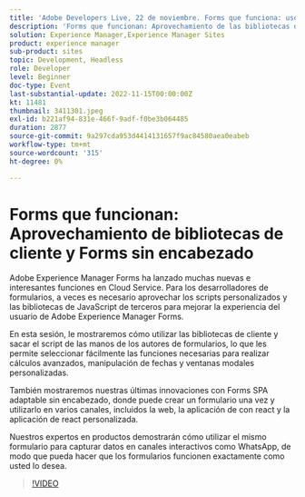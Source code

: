 ```yaml
---
title: 'Adobe Developers Live, 22 de noviembre. Forms que funciona: uso de bibliotecas de cliente y Forms sin encabezado'
description: 'Forms que funcionan: Aprovechamiento de las bibliotecas de clientes y los formularios sin encabezadoAdobe Experience Manager Forms ha lanzado muchas funciones nuevas e interesantes en Cloud Service. Para los desarrolladores de formularios, a veces es necesario aprovechar los scripts personalizados y las bibliotecas de JavaScript de terceros para mejorar la experiencia del usuario de Adobe Experience Manager Forms. En esta sesión, le mostraremos cómo utilizar las bibliotecas de cliente y sacar los scripts de las manos de los autores de formularios, lo que les permite seleccionar fácilmente las funciones necesarias para realizar cálculos avanzados, manipulación de fechas y ventanas modales personalizadas. También mostraremos nuestras últimas innovaciones con Forms SPA adaptable sin encabezado, donde puede crear un formulario una vez y utilizarlo en varios canales, incluida la web, la aplicación mediante react y personalizar la aplicación. Nuestros expertos en productos mostrarán cómo utilizar el mismo formulario para capturar datos en canales interactivos como WhatsApp. Por lo tanto puede hacer que los formularios funcionen exactamente como usted lo desea.'
solution: Experience Manager,Experience Manager Sites
product: experience manager
sub-product: sites
topic: Development, Headless
role: Developer
level: Beginner
doc-type: Event
last-substantial-update: 2022-11-15T00:00:00Z
kt: 11481
thumbnail: 3411301.jpeg
exl-id: b221af94-831e-466f-9adf-f0be3b064485
duration: 2877
source-git-commit: 9a297cda953d4414131657f9ac84580aea0eabeb
workflow-type: tm+mt
source-wordcount: '315'
ht-degree: 0%

---
```


# Forms que funcionan: Aprovechamiento de bibliotecas de cliente y Forms sin encabezado

Adobe Experience Manager Forms ha lanzado muchas nuevas e interesantes funciones en Cloud Service. Para los desarrolladores de formularios, a veces es necesario aprovechar los scripts personalizados y las bibliotecas de JavaScript de terceros para mejorar la experiencia del usuario de Adobe Experience Manager Forms.

En esta sesión, le mostraremos cómo utilizar las bibliotecas de cliente y sacar el script de las manos de los autores de formularios, lo que les permite seleccionar fácilmente las funciones necesarias para realizar cálculos avanzados, manipulación de fechas y ventanas modales personalizadas.

También mostraremos nuestras últimas innovaciones con Forms SPA adaptable sin encabezado, donde puede crear un formulario una vez y utilizarlo en varios canales, incluidos la web, la aplicación de con react y la aplicación de react personalizada.

Nuestros expertos en productos demostrarán cómo utilizar el mismo formulario para capturar datos en canales interactivos como WhatsApp, de modo que pueda hacer que los formularios funcionen exactamente como usted lo desea.

>[!VIDEO](https://video.tv.adobe.com/v/3411301/?quality=12&learn=on)
